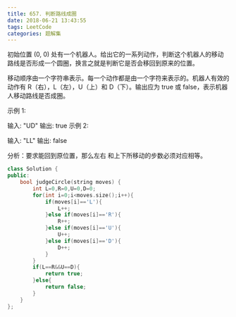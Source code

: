 ```yaml
---
title: 657. 判断路线成圈
date: 2018-06-21 13:43:55
tags: LeetCode
categories: 题解集
---
```



初始位置 (0, 0) 处有一个机器人。给出它的一系列动作，判断这个机器人的移动路线是否形成一个圆圈，换言之就是判断它是否会移回到原来的位置。

移动顺序由一个字符串表示。每一个动作都是由一个字符来表示的。机器人有效的动作有 R（右），L（左），U（上）和 D（下）。输出应为 true 或 false，表示机器人移动路线是否成圈。

示例 1:

输入: "UD"
输出: true
示例 2:

输入: "LL"
输出: false

分析：要求能回到原位置，那么左右 和上下所移动的步数必须对应相等。
```cpp
class Solution {
public:
    bool judgeCircle(string moves) {
        int L=0,R=0,U=0,D=0;
        for(int i=0;i<moves.size();i++){
            if(moves[i]=='L'){
                L++;
            }else if(moves[i]=='R'){
                R++;
            }else if(moves[i]=='U'){
                U++;
            }else if(moves[i]=='D'){
                D++;
            }
        }
        if(L==R&&U==D){
            return true;
        }else{
            return false;
        }
    }
};

```